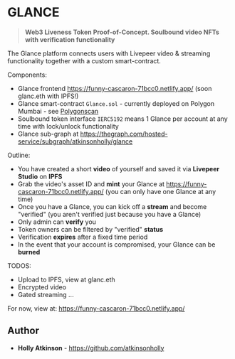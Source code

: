 # GLANCE

> **Web3 Liveness Token Proof-of-Concept. Soulbound video NFTs with verification functionality**

The Glance platform connects users with Livepeer video & streaming functionality together with a custom smart-contract.

Components:
- Glance frontend https://funny-cascaron-71bcc0.netlify.app/ (soon glanc.eth with IPFS!)
- Glance smart-contract `Glance.sol` - currently deployed on Polygon Mumbai - see [Polygonscan](https://mumbai.polygonscan.com/address/0x288Ca3Cd14604D6DcFe2a7d0cfc371e2fF6Aa1f6#code)
- Soulbound token interface `IERC5192` means 1 Glance per account at any time with lock/unlock functionality
- Glance sub-graph at https://thegraph.com/hosted-service/subgraph/atkinsonholly/glance 

Outline:

- You have created a short **video** of yourself and saved it via **Livepeer Studio** on **IPFS**
- Grab the video's asset ID and **mint** your Glance at https://funny-cascaron-71bcc0.netlify.app/ (you can only have one Glance at any time)
- Once you have a Glance, you can kick off a **stream** and become "verified" (you aren't verified just because you have a Glance)
- Only admin can **verify** you
- Token owners can be filtered by "verified" **status**
- Verification **expires** after a fixed time period
- In the event that your account is compromised, your Glance can be **burned**

TODOS:

- Upload to IPFS, view at glanc.eth
- Encrypted video
- Gated streaming
...

For now, view at: https://funny-cascaron-71bcc0.netlify.app/

## Author

* **Holly Atkinson** - https://github.com/atkinsonholly